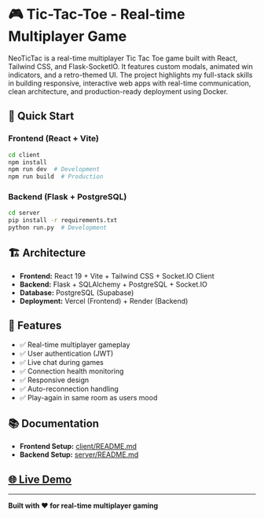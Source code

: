 # 🎮 Tic-Tac-Toe - Real-time Multiplayer Game

NeoTicTac is a real-time multiplayer Tic Tac Toe game built with React, Tailwind CSS, and Flask-SocketIO. It features custom modals, animated win indicators, and a retro-themed UI. The project highlights my full-stack skills in building responsive, interactive web apps with real-time communication, clean architecture, and production-ready deployment using Docker.

## 🚀 Quick Start

### Frontend (React + Vite)
```bash
cd client
npm install
npm run dev  # Development
npm run build  # Production
```

### Backend (Flask + PostgreSQL)
```bash
cd server
pip install -r requirements.txt
python run.py  # Development
```

## 🏗️ Architecture

- **Frontend:** React 19 + Vite + Tailwind CSS + Socket.IO Client
- **Backend:** Flask + SQLAlchemy + PostgreSQL + Socket.IO
- **Database:** PostgreSQL (Supabase)
- **Deployment:** Vercel (Frontend) + Render (Backend)

## 🔧 Features

- ✅ Real-time multiplayer gameplay
- ✅ User authentication (JWT)
- ✅ Live chat during games
- ✅ Connection health monitoring  
- ✅ Responsive design
- ✅ Auto-reconnection handling
- ✅ Play-again in same room as users mood

## 📚 Documentation

- **Frontend Setup:** [client/README.md](client/README.md)
- **Backend Setup:** [server/README.md](server/README.md)

## [🌐 Live Demo](https://playtictac.live)

---

**Built with ❤️ for real-time multiplayer gaming**
